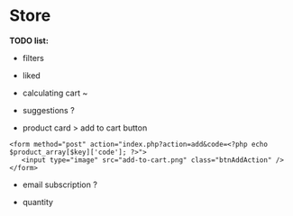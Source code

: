 # Store

<b>TODO list:</b>

-  filters

-  liked

-  calculating cart ~

-  suggestions ?

-  product card > add to cart button
```
<form method="post" action="index.php?action=add&code=<?php echo $product_array[$key]['code']; ?>">
   <input type="image" src="add-to-cart.png" class="btnAddAction" />
</form>
```

-  email subscription ?

-  quantity
